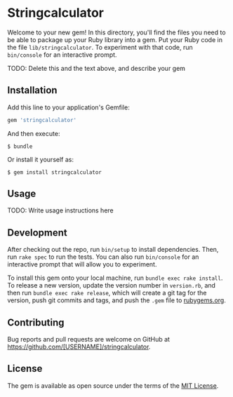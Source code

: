 # Stringcalculator

Welcome to your new gem! In this directory, you'll find the files you need to be able to package up your Ruby library into a gem. Put your Ruby code in the file `lib/stringcalculator`. To experiment with that code, run `bin/console` for an interactive prompt.

TODO: Delete this and the text above, and describe your gem

## Installation

Add this line to your application's Gemfile:

```ruby
gem 'stringcalculator'
```

And then execute:

    $ bundle

Or install it yourself as:

    $ gem install stringcalculator

## Usage

TODO: Write usage instructions here

## Development

After checking out the repo, run `bin/setup` to install dependencies. Then, run `rake spec` to run the tests. You can also run `bin/console` for an interactive prompt that will allow you to experiment.

To install this gem onto your local machine, run `bundle exec rake install`. To release a new version, update the version number in `version.rb`, and then run `bundle exec rake release`, which will create a git tag for the version, push git commits and tags, and push the `.gem` file to [rubygems.org](https://rubygems.org).

## Contributing

Bug reports and pull requests are welcome on GitHub at https://github.com/[USERNAME]/stringcalculator.

## License

The gem is available as open source under the terms of the [MIT License](https://opensource.org/licenses/MIT).

